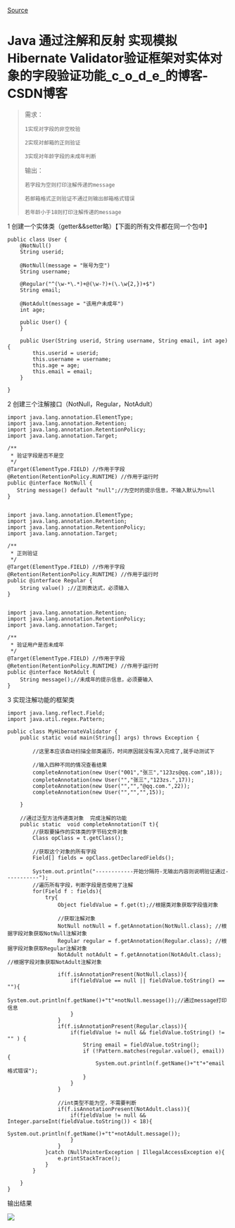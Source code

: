 
[Source](https://blog.csdn.net/c_o_d_e_/article/details/107167320 "Permalink to Java 通过注解和反射 实现模拟 Hibernate Validator验证框架对实体对象的字段验证功能_c_o_d_e_的博客-CSDN博客")

# Java 通过注解和反射 实现模拟 Hibernate Validator验证框架对实体对象的字段验证功能_c_o_d_e_的博客-CSDN博客

> 需求：
> 
>     1实现对字段的非空校验
> 
>     2实现对邮箱的正则验证
> 
>     3实现对年龄字段的未成年判断
> 
> 输出：
> 
>     若字段为空则打印注解传递的message
> 
>     若邮箱格式正则验证不通过则输出邮箱格式错误
> 
>     若年龄小于18则打印注解传递的message
> 
>  

1 创建一个实体类（getter&&setter略）【下面的所有文件都在同一个包中】
    
    
    public class User {
        @NotNull()
        String userid;
    
        @NotNull(message = "账号为空")
        String username;
    
        @Regular("^(\w-*\.*)+@(\w-?)+(\.\w{2,})+$")
        String email;
    
        @NotAdult(message = "该用户未成年")
        int age;
    
        public User() {
        }
    
        public User(String userid, String username, String email, int age) {
            this.userid = userid;
            this.username = username;
            this.age = age;
            this.email = email;
        }
    
    }

 

2 创建三个注解接口（NotNull，Regular，NotAdult）
    
    
    import java.lang.annotation.ElementType;
    import java.lang.annotation.Retention;
    import java.lang.annotation.RetentionPolicy;
    import java.lang.annotation.Target;
    
    /**
     * 验证字段是否不是空
     */
    @Target(ElementType.FIELD) //作用于字段
    @Retention(RetentionPolicy.RUNTIME) //作用于运行时
    public @interface NotNull {
       String message() default "null";//为空时的提示信息，不输入默认为null
    }
    
    
    import java.lang.annotation.ElementType;
    import java.lang.annotation.Retention;
    import java.lang.annotation.RetentionPolicy;
    import java.lang.annotation.Target;
    
    /**
     * 正则验证
     */
    @Target(ElementType.FIELD) //作用于字段
    @Retention(RetentionPolicy.RUNTIME) //作用于运行时
    public @interface Regular {
        String value() ;//正则表达式，必须输入
    }
    
    
    import java.lang.annotation.Retention;
    import java.lang.annotation.RetentionPolicy;
    import java.lang.annotation.Target;
    
    /**
     * 验证用户是否未成年
     */
    @Target(ElementType.FIELD) //作用于字段
    @Retention(RetentionPolicy.RUNTIME) //作用于运行时
    public @interface NotAdult {
        String message();//未成年的提示信息，必须要输入
    }

3 实现注解功能的框架类
    
    
    import java.lang.reflect.Field;
    import java.util.regex.Pattern;
    
    public class MyHibernateValidator {
        public static void main(String[] args) throws Exception {
    
            //这里本应该自动扫描全部类遍历，时间原因就没有深入完成了,就手动测试下
    
            //输入四种不同的情况查看结果
            completeAnnotation(new User("001","张三","123zs@qq.com",18));
            completeAnnotation(new User("","张三","123zs.",17));
            completeAnnotation(new User("","","@qq.com.",22));
            completeAnnotation(new User("","","",15));
    
        }
    
        //通过泛型方法传递类对象  完成注解的功能
        public static  void completeAnnotation(T t){
            //获取要操作的实体类的字节码文件对象
            Class opClass = t.getClass();
    
            //获取这个对象的所有字段
            Field[] fields = opClass.getDeclaredFields();
    
            System.out.println("------------开始分隔符-无输出内容则说明验证通过-----------");
            //遍历所有字段，判断字段是否使用了注解
            for(Field f : fields){
                try{
                    Object fieldValue = f.get(t);//根据类对象获取字段值对象
    
                    //获取注解对象
                    NotNull notNull = f.getAnnotation(NotNull.class); //根据字段对象获取NotNull注解对象
                    Regular regular = f.getAnnotation(Regular.class); //根据字段对象获取Regular注解对象
                    NotAdult notAdult = f.getAnnotation(NotAdult.class); //根据字段对象获取NotAdult注解对象
    
                    if(f.isAnnotationPresent(NotNull.class)){
                        if(fieldValue == null || fieldValue.toString() == ""){
                            System.out.println(f.getName()+"t"+notNull.message());//通过message打印信息
                        }
                    }
                    if(f.isAnnotationPresent(Regular.class)){
                        if(fieldValue != null && fieldValue.toString() != "" ) {
                            String email = fieldValue.toString();
                            if (!Pattern.matches(regular.value(), email)) {
                                System.out.println(f.getName()+"t"+"email格式错误");
                            }
                        }
                    }
    
                    //int类型不能为空，不需要判断
                    if(f.isAnnotationPresent(NotAdult.class)){
                        if(fieldValue != null && Integer.parseInt(fieldValue.toString()) < 18){
                            System.out.println(f.getName()+"t"+notAdult.message());
                        }
                    }
                }catch (NullPointerException | IllegalAccessException e){
                    e.printStackTrace();
                }
            }
    
        }
    }

 输出结果

![][1]

 

 

[1]: https://img-blog.csdnimg.cn/20200706203836726.jpg?x-oss-process=image/watermark,type_ZmFuZ3poZW5naGVpdGk,shadow_10,text_aHR0cHM6Ly9ibG9nLmNzZG4ubmV0L2Nfb19kX2Vf,size_16,color_FFFFFF,t_70

  